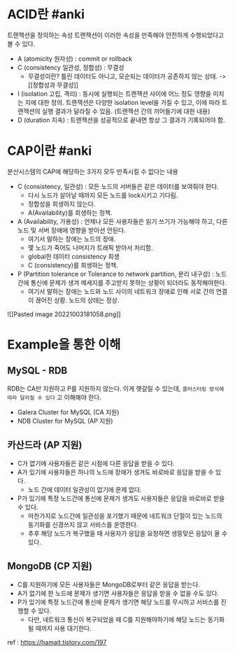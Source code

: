 

# ACID란 #anki 
트랜잭션을 정의하는 속성
트랜잭션이 이러한 속성을 만족해야 안전하게 수행되었다고 볼 수 있다.
-   A (atomicity 원자성) : commit or rollback
-   C (consistency 일관성, 정합성) : 무결성
	-   무결성이란? 틀린 데이터도 아니고, 모순되는 데이터가 공존하지 않는 상태. -> [[정합성과 무결성]]
-   I (isolation 고립, 격리) : 동시에 실행되는 트랜잭션 사이에 어느 정도 영향을 미치는 지에 대한 정의. 트랜잭션은 다양한 isolation level을 가질 수 있고, 이에 따라 트랜잭션의 실행 결과가 달라질 수 있음. (트랜잭션 간의 끼어들기에 대한 내용)
-   D (duration 지속) : 트랜잭션을 성공적으로 끝내면 항상 그 결과가 기록되어야 함.


# CAP이란 #anki 
분산시스템의 CAP에 해당하는 3가지 모두 만족시킬 수 없다는 내용
- C (consistency, 일관성) : 모든 노드의 서버들은 같은 데이터를 보여줘야 한다.
	- 다시 노드가 살아날 때까지 모든 노드를 lock시키고 기다림.
	- 정합성을 희생하지 않는다.
	- A(Availability)를 희생하는 정책.
- A (Availability, 가용성) : 언제나 모든 사용자들은 읽기 쓰기가 가능해야 하고, 다른 노드 및 서버 장애에 영향을 받아선 안된다.
	- 여기서 말하는 장애는 노드의 장애.
	- 몇 노드가 죽어도 나머지가 트래픽 받아서 처리함.
	- global한 데이터 consistency 희생
	- C (consistency)를 희생하는 정책.
- P (Partition tolerance or Tolerance to network partition, 분리 내구성) : 노드 간에 통신에 문제가 생겨 메세지를 주고받지 못하는 상황이 되더라도 동작해야한다.
	- 여기서 말하는 장애는 노드와 노드 사이의 네트워크 장애로 인해 서로 간의 연결이 끊어진 상황. 노드의 상태는 정상.

![[Pasted image 20221003181058.png]]

# Example을 통한 이해

## MySQL - RDB
RDB는 CA만 지원하고 P를 지원하지 않는다.
이게 햇갈릴 수 있는데, `클러스터링 방식에 따라 달라질 수 있다` 고 이해해야 한다.

- Galera Cluster for MySQL (CA 지원)
- NDB Cluster for MySQL (AP 지원)

## 카산드라 (AP 지원)
- C가 없기에 사용자들은 같은 시점에 다른 응답을 받을 수 있다.
- A가 있기에 사용자들은 하나의 노드에 장애가 생겨도 바로바로 응답을 받을 수 있다.
	- 노드 간에 데이터 일관성이 없기에 문제 없다.
- P가 있기에 특정 노드간에 통신에 문제가 생겨도 사용자들은 응답을 바로바로 받을 수 있다.
	- 마찬가지로 노드간에 일관성을 포기했기 때문에 네트워크 단절이 있는 노드의 동기화를 신경쓰지 않고 서비스를 운영한다.
	- 추후 해당 노드가 복구했을 때 사용자가 응답을 요청하면 생뚱맞은 응답이 올 수 있다.

## MongoDB (CP 지원)
- C를 지원하기에 모든 사용자들은 MongoDB로부터 같은 응답을 받는다.
- A가 없기에 한 노드에 문제가 생기면 사용자들은 응답을 받을 수 없을 수도 있다.
- P가 있기에 특정 노드간에 통신에 문제가 생기면 해당 노드를 무시하고 서비스를 진행할 수 있다.
	- 다만, 네트워크 통신이 복구되었을 때 C를 지원해야하기에 해당 노드는 동기화될 때까지 사용 대기한다.



ref : https://hamait.tistory.com/197
